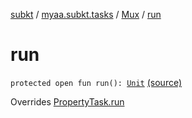[subkt](../../index.md) / [myaa.subkt.tasks](../index.md) / [Mux](index.md) / [run](./run.md)

# run

`protected open fun run(): `[`Unit`](https://kotlinlang.org/api/latest/jvm/stdlib/kotlin/-unit/index.html) [(source)](https://github.com/Myaamori/SubKt/blob/0.1.12/src/main/kotlin/myaa/subkt/tasks/muxtask.kt#L948)

Overrides [PropertyTask.run](../-property-task/run.md)

